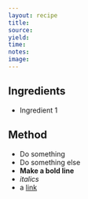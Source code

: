 ```yaml
---
layout: recipe
title: 
source: 
yield: 
time: 
notes: 
image: 
---
```


## Ingredients
- Ingredient 1

## Method
- Do something
- Do something else
- **Make a bold line**
- _italics_
- a [link](www.link.com)
